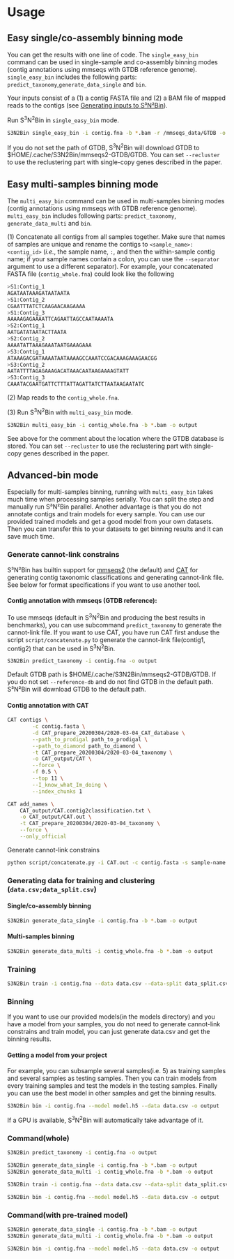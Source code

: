 # Usage

## Easy single/co-assembly binning mode

You can get the results with one line of code. The `single_easy_bin` command can be used in
single-sample and co-assembly binning modes (contig annotations using mmseqs
with GTDB reference genome). `single_easy_bin` includes the following parts:
`predict_taxonomy`,`generate_data_single` and `bin`.

Your inputs consist of a (1) a contig FASTA file and (2) a BAM file of mapped
reads to the contigs (see [Generating inputs to S³N²Bin](generate.html)).

Run S<sup>3</sup>N<sup>2</sup>Bin in `single_easy_bin` mode.

```bash
S3N2Bin single_easy_bin -i contig.fna -b *.bam -r /mmseqs_data/GTDB -o output 
```

If you do not set the path of GTDB, S<sup>3</sup>N<sup>2</sup>Bin will download GTDB  to $HOME/.cache/S3N2Bin/mmseqs2-GTDB/GTDB. You can set `--recluster` to use the reclustering part with single-copy genes described in the paper.

## Easy multi-samples binning mode

The `multi_easy_bin` command can be used in
multi-samples binning modes (contig annotations using mmseqs
with GTDB reference genome). `multi_easy_bin` includes following parts: `predict_taxonomy`, `generate_data_multi` and `bin`.

(1) Concatenate all contigs from all samples together. Make sure that names of
samples are unique and rename the contigs to `<sample_name>:<contig_id>`
(_i.e._, the sample name, `:`, and then the within-sample contig name; if your
sample names contain a colon, you can use the `--separator` argument to use a
different separator). For example, your concatenated FASTA file
(`contig_whole.fna`) could look like the following

```bash
>S1:Contig_1
AGATAATAAAGATAATAATA
>S1:Contig_2
CGAATTTATCTCAAGAACAAGAAAA
>S1:Contig_3
AAAAAGAGAAAATTCAGAATTAGCCAATAAAATA
>S2:Contig_1
AATGATATAATACTTAATA
>S2:Contig_2
AAAATATTAAAGAAATAATGAAAGAAA
>S3:Contig_1
ATAAAGACGATAAAATAATAAAAGCCAAATCCGACAAAGAAAGAACGG
>S3:Contig_2
AATATTTTAGAGAAAGACATAAACAATAAGAAAAGTATT
>S3:Contig_3
CAAATACGAATGATTCTTTATTAGATTATCTTAATAAGAATATC
```

(2) Map reads to the `contig_whole.fna`.

(3) Run S<sup>3</sup>N<sup>2</sup>Bin with `multi_easy_bin` mode.

```bash
S3N2Bin multi_easy_bin -i contig_whole.fna -b *.bam -o output
```

See above for the comment about the location where the GTDB database is stored. You can set `--recluster` to use the reclustering part with single-copy genes described in the paper.

## Advanced-bin mode

Especially for multi-samples binning, running with `multi_easy_bin` takes much time when processing samples serially. You can split the step and manually run S³N²Bin parallel. Another advantage is that you do not annotate contigs and train models for every sample. You can use our provided trained models and get a good model from your own datasets. Then you can transfer this to your datasets to get binning results and it can save much time.

### Generate cannot-link constrains

S³N²Bin has builtin support for
[mmseqs2](https://github.com/soedinglab/MMseqs2) (the default) and
[CAT](https://github.com/dutilh/CAT) for generating contig taxonomic
classifications and generating cannot-link file. See below for format
specifications if you want to use another tool.

#### Contig annotation with mmseqs (GTDB reference):

To use mmseqs (default in S<sup>3</sup>N<sup>2</sup>Bin and producing the best
results in benchmarks), you can use subcommand `predict_taxonomy` to generate
the cannot-link file. If you want to use CAT, you have run CAT first anduse
the script `script/concatenate.py` to generate the cannot-link file(contig1,
contig2) that can be used in S<sup>3</sup>N<sup>2</sup>Bin.

```bash
S3N2Bin predict_taxonomy -i contig.fna -o output
```

Default GTDB path is $HOME/.cache/S3N2Bin/mmseqs2-GTDB/GTDB. If you do not set
`--reference-db` and do not find GTDB in the default path. S³N²Bin will
download GTDB to the default path.

#### Contig annotation with CAT

```bash
CAT contigs \
        -c contig.fasta \
        -d CAT_prepare_20200304/2020-03-04_CAT_database \
        --path_to_prodigal path_to_prodigal \
        --path_to_diamond path_to_diamond \
        -t CAT_prepare_20200304/2020-03-04_taxonomy \
        -o CAT_output/CAT \
        --force \
        -f 0.5 \
        --top 11 \
        --I_know_what_Im_doing \
        --index_chunks 1

CAT add_names \
    CAT_output/CAT.contig2classification.txt \
    -o CAT_output/CAT.out \
    -t CAT_prepare_20200304/2020-03-04_taxonomy \
    --force \
    --only_official
```

Generate cannot-link constrains

```bash
python script/concatenate.py -i CAT.out -c contig.fasta -s sample-name -o output --CAT
```

### Generating data for training and clustering (`data.csv;data_split.csv`)

#### Single/co-assembly binning

```bash
S3N2Bin generate_data_single -i contig.fna -b *.bam -o output
```

#### Multi-samples binning

```bash
S3N2Bin generate_data_multi -i contig_whole.fna -b *.bam -o output
```

### Training

```bash
S3N2Bin train -i contig.fna --data data.csv --data-split data_split.csv -c cannot.txt -o output
```

### Binning

If you want to use our provided models(in the models directory) and you have a model from your samples, you do not need to generate cannot-link constrains and train model, you can just generate data.csv and get the binning results. 

#### Getting a model from your project

For example, you can subsample several samples(i.e. 5) as training samples and several samples as testing samples. Then you can train models from every training samples and test the models in the testing samples. Finally you can use the best model in other samples and get the binning results.


```bash
S3N2Bin bin -i contig.fna --model model.h5 --data data.csv -o output 
```

If a GPU is available, S<sup>3</sup>N<sup>2</sup>Bin will automatically take
advantage of it.

### Command(whole)

```bash
S3N2Bin predict_taxonomy -i contig.fna -o output
```

```bash
S3N2Bin generate_data_single -i contig.fna -b *.bam -o output
S3N2Bin generate_data_multi -i contig_whole.fna -b *.bam -o output
```

```bash
S3N2Bin train -i contig.fna --data data.csv --data-split data_split.csv -c cannot.txt -o output
```

```bash
S3N2Bin bin -i contig.fna --model model.h5 --data data.csv -o output 
```

### Command(with pre-trained model) ###

```bash
S3N2Bin generate_data_single -i contig.fna -b *.bam -o output
S3N2Bin generate_data_multi -i contig_whole.fna -b *.bam -o output
```

```bash
S3N2Bin bin -i contig.fna --model model.h5 --data data.csv -o output 
```



